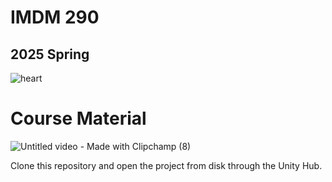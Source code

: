 # IMDM 290

## 2025 Spring

![heart](https://github.com/user-attachments/assets/f0c91918-60bf-4130-a0e5-c473b6071378)


# Course Material 

![Untitled video - Made with Clipchamp (8)](https://github.com/user-attachments/assets/f862236a-a226-4e8f-8bfd-47c7161032da)

Clone this repository and open the project from disk through the Unity Hub.

